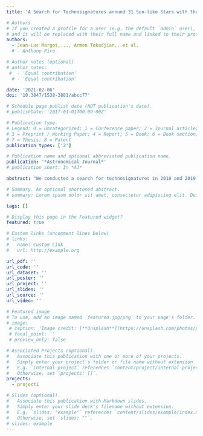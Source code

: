 ```yaml
---
title: 'A Search for Technosignatures around 31 Sun-like Stars with the Green Bank Telescope at 1.15-1.73 GHz'

# Authors
# If you created a profile for a user (e.g. the default `admin` user), write the username (folder name) here
# and it will be replaced with their full name and linked to their profile.
authors:
  - Jean-Luc Margot,..., Armen Tokadjian...et al.
  # - Anthony Piro

# Author notes (optional)
# author_notes:
 #  - 'Equal contribution'
  # - 'Equal contribution'

date: '2021-02-06'
doi: '10.3847/1538-3881/abcc77'

# Schedule page publish date (NOT publication's date).
# publishDate: '2017-01-01T00:00:00Z'

# Publication type.
# Legend: 0 = Uncategorized; 1 = Conference paper; 2 = Journal article;
# 3 = Preprint / Working Paper; 4 = Report; 5 = Book; 6 = Book section;
# 7 = Thesis; 8 = Patent
publication_types: ['2']

# Publication name and optional abbreviated publication name.
publication: '*Astronomical Journal*'
# publication_short: In *AJ*

abstract: "We conducted a search for technosignatures in 2018 and 2019 April with the L-band receiver (1.15-1.73 GHz) of the 100 m diameter Green Bank Telescope. These observations focused on regions surrounding 31 Sun-like stars near the plane of the Galaxy. We present the results of our search for narrowband signals in this data set, as well as improvements to our data processing pipeline. Specifically, we applied an improved candidate signal detection procedure that relies on the topographic prominence of the signal power, which nearly doubles the signal detection count of some previously analyzed data sets. We also improved the direction-of-origin filters that remove most radio frequency interference (RFI) to ensure that they uniquely link signals observed in separate scans. We performed a preliminary signal injection and recovery analysis to test the performance of our pipeline. We found that our pipeline recovers 93% of the injected signals over the usable frequency range of the receiver and 98% if we exclude regions with dense RFI. In this analysis, 99.73% of the recovered signals were correctly classified as technosignature candidates. Our improved data processing pipeline classified over 99.84% of the ∼26 million signals detected in our data as RFI. Of the remaining candidates, 4539 were detected outside of known RFI frequency regions. The remaining candidates were visually inspected and verified to be of anthropogenic nature. Our search compares favorably to other recent searches in terms of end-to-end sensitivity, frequency drift rate coverage, and signal detection count per unit bandwidth per unit integration time."

# Summary. An optional shortened abstract.
# summary: Lorem ipsum dolor sit amet, consectetur adipiscing elit. Duis posuere tellus ac convallis placerat. Proin tincidunt magna sed ex sollicitudin condimentum.

tags: []

# Display this page in the Featured widget?
featured: true

# Custom links (uncomment lines below)
# links:
# - name: Custom Link
#   url: http://example.org

url_pdf: ''
url_code: ''
url_dataset: ''
url_poster: ''
url_project: ''
url_slides: ''
url_source: ''
url_video: ''

# Featured image
# To use, add an image named `featured.jpg/png` to your page's folder.
# image:
 # caption: 'Image credit: [**Unsplash**](https://unsplash.com/photos/pLCdAaMFLTE)'
 # focal_point: ''
 # preview_only: false

# Associated Projects (optional).
#   Associate this publication with one or more of your projects.
#   Simply enter your project's folder or file name without extension.
#   E.g. `internal-project` references `content/project/internal-project/index.md`.
#   Otherwise, set `projects: []`.
projects:
  - project1

# Slides (optional).
#   Associate this publication with Markdown slides.
#   Simply enter your slide deck's filename without extension.
#   E.g. `slides: "example"` references `content/slides/example/index.md`.
#   Otherwise, set `slides: ""`.
# slides: example
---
```


